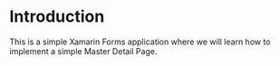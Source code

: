 # Introduction 

This is a simple Xamarin Forms application where we will learn how to implement a simple Master Detail Page.